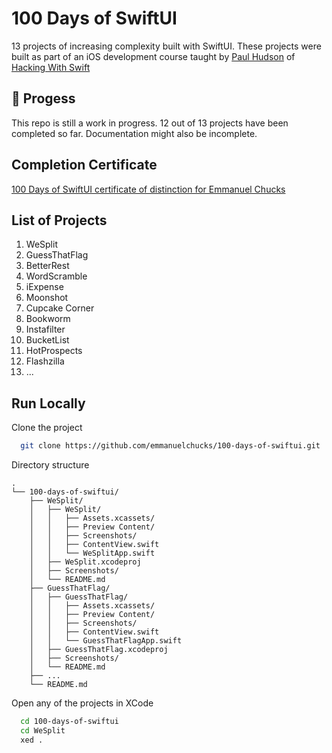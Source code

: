 # 100 Days of SwiftUI

13 projects of increasing complexity built with SwiftUI. These projects were built as part of an iOS development course taught by [Paul Hudson](https://twitter.com/twostraws) of [Hacking With Swift](https://hackingwithswift.com)

## 🚧 Progess

This repo is still a work in progress. 12 out of 13 projects have been completed so far. Documentation might also be incomplete.

## Completion Certificate

[100 Days of SwiftUI certificate of distinction for Emmanuel Chucks](https://raw.githubusercontent.com/emmanuelchucks/100-days-of-swiftui/main/certificate.jpg)

## List of Projects

1. WeSplit
1. GuessThatFlag
1. BetterRest
1. WordScramble
1. iExpense
1. Moonshot
1. Cupcake Corner
1. Bookworm
1. Instafilter
1. BucketList
1. HotProspects
1. Flashzilla
1. ...

## Run Locally

Clone the project

```bash
  git clone https://github.com/emmanuelchucks/100-days-of-swiftui.git
```

Directory structure

```
.
└── 100-days-of-swiftui/
    ├── WeSplit/
    │   ├── WeSplit/
    │   │   ├── Assets.xcassets/
    │   │   ├── Preview Content/
    │   │   ├── Screenshots/
    │   │   ├── ContentView.swift
    │   │   └── WeSplitApp.swift
    │   ├── WeSplit.xcodeproj
    │   ├── Screenshots/
    │   └── README.md
    ├── GuessThatFlag/
    │   ├── GuessThatFlag/
    │   │   ├── Assets.xcassets/
    │   │   ├── Preview Content/
    │   │   ├── Screenshots/
    │   │   ├── ContentView.swift
    │   │   └── GuessThatFlagApp.swift
    │   ├── GuessThatFlag.xcodeproj
    │   ├── Screenshots/
    │   └── README.md
    ├── ...
    └── README.md
```

Open any of the projects in XCode

```bash
  cd 100-days-of-swiftui
  cd WeSplit
  xed .
```
